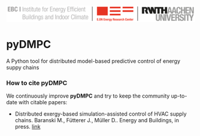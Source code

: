 ![E.ON EBC RWTH Aachen University](./pyDMPC/Resources/Images/EBC_Logo.png)

# pyDMPC
A Python tool for distributed model-based predictive control of energy suppy chains

### How to cite pyDMPC

We continuously improve **pyDMPC** and try to keep the community up-to-date with citable papers:

- Distributed exergy-based simulation-assisted control of HVAC supply chains.
  Baranski M., Fütterer J., Müller D..
  Energy and Buildings, in press.
  [link](https://doi.org/10.1016/j.enbuild.2018.07.006)